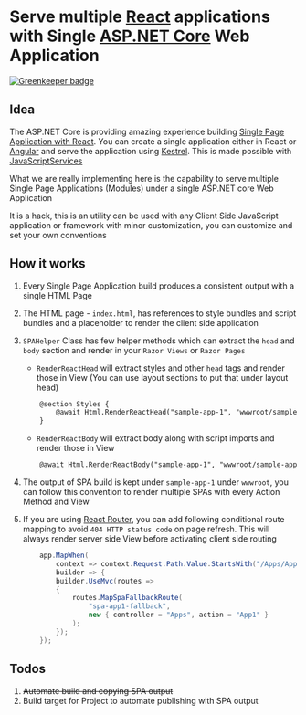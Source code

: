 # Serve multiple [React](https://reactjs.org/) applications with Single [ASP.NET Core](https://docs.microsoft.com/en-gb/aspnet/core/) Web Application

[![Greenkeeper badge](https://badges.greenkeeper.io/nitor-infotech-oss/aspnet-core-multiple-spa.svg)](https://greenkeeper.io/)


## Idea

The ASP.NET Core is providing amazing experience building [Single Page Application with React](https://docs.microsoft.com/en-gb/aspnet/core/client-side/spa/react). You can create a single application either in React or [Angular](https://docs.microsoft.com/en-gb/aspnet/core/client-side/spa/angular) and serve the application using [Kestrel](https://docs.microsoft.com/en-us/aspnet/core/fundamentals/servers/kestrel). This is made possible with [JavaScriptServices](https://docs.microsoft.com/en-gb/aspnet/core/client-side/spa-services)

What we are really implementing here is the capability to serve multiple Single Page Applications (Modules) under a single ASP.NET core Web Application

It is a hack, this is an utility can be used with any Client Side JavaScript application or framework with minor customization, you can customize and set your own conventions

## How it works

1. Every Single Page Application build produces a consistent output with a single HTML Page
2. The HTML page - `index.html`, has references to style bundles and script bundles and a placeholder to render the client side application
3. `SPAHelper` Class has few helper methods which can extract the `head` and `body` section and render in your `Razor Views` or `Razor Pages`

    - `RenderReactHead` will extract styles and other `head` tags and render those in View (You can use layout sections to put that under layout head)

    ```html
        @section Styles {
            @await Html.RenderReactHead("sample-app-1", "wwwroot/sample-app-1/index.html")
        }
    ```

    - `RenderReactBody` will extract body along with script imports and render those in View

    ```html
        @await Html.RenderReactBody("sample-app-1", "wwwroot/sample-app-1/index.html")
    ```

4. The output of SPA build is kept under `sample-app-1` under `wwwroot`, you can follow this convention to render multiple SPAs with every Action Method and View

5. If you are using [React Router](https://reacttraining.com/react-router), you can add following conditional route mapping to avoid `404 HTTP status code` on page refresh. This will always render server side View before activating client side routing

    ```csharp
        app.MapWhen(
            context => context.Request.Path.Value.StartsWith("/Apps/App1"), 
            builder => {
            builder.UseMvc(routes =>
            {
                routes.MapSpaFallbackRoute(
                    "spa-app1-fallback",
                    new { controller = "Apps", action = "App1" }
                );
            });
        });
    ```

## Todos

1. ~~Automate build and copying SPA output~~
2. Build target for Project to automate publishing with SPA output
